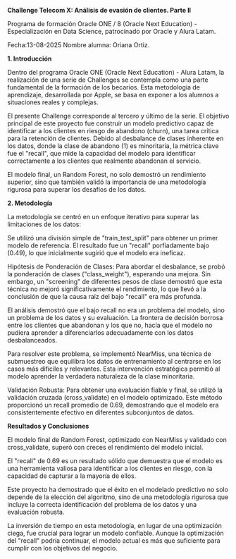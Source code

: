 **Challenge Telecom X: Análisis de evasión de clientes. Parte II**

Programa de formación Oracle ONE / 8 (Oracle Next Education) - Especialización en Data Science, patrocinado por Oracle y Alura Latam.

Fecha:13-08-2025
Nombre alumna: Oriana Ortiz.


**1. Introducción**

Dentro del programa Oracle ONE (Oracle Next Education) - Alura Latam, la realización de una serie de Challenges se contempla como una parte fundamental de la formación de los becarios. Esta metodología de aprendizaje, desarrollada por Apple, se basa en exponer a los alumnos a situaciones reales y complejas.

El presente Challenge corresponde al tercero y último de la serie. El objetivo principal de este proyecto fue construir un modelo predictivo capaz de identificar a los clientes en riesgo de abandono (churn), una tarea crítica para la retención de clientes. Debido al desbalance de clases inherente en los datos, donde la clase de abandono (1) es minoritaria, la métrica clave fue el "recall", que mide la capacidad del modelo para identificar correctamente a los clientes que realmente abandonan el servicio.

El modelo final, un Random Forest, no solo demostró un rendimiento superior, sino que también validó la importancia de una metodología rigurosa para superar los desafíos de los datos.

**2. Metodología**

La metodología se centró en un enfoque iterativo para superar las limitaciones de los datos:

Se utilizó una división simple de "train_test_split" para obtener un primer modelo de referencia. El resultado fue un "recall" porfiadamente bajo (0.49), lo que inicialmente sugirió que el modelo era ineficaz.

Hipótesis de Ponderación de Clases: Para abordar el desbalance, se probó la ponderación de clases ("class_weight"), esperando una mejora. Sin embargo, un "screening" de diferentes pesos de clase demostró que esta técnica no mejoró significativamente el rendimiento, lo que llevó a la conclusión de que la causa raíz del bajo "recall" era más profunda.

El análisis demostró que el bajo recall no era un problema del modelo, sino un problema de los datos y su evaluación. La frontera de decisión borrosa entre los clientes que abandonan y los que no, hacía que el modelo no pudiera aprender a diferenciarlos adecuadamente con los datos desbalanceados.

Para resolver este problema, se implementó NearMiss, una técnica de submuestreo que equilibra los datos de entrenamiento al centrarse en los casos más difíciles y relevantes. Esta intervención estratégica permitió al modelo aprender la verdadera naturaleza de la clase minoritaria.

Validación Robusta: Para obtener una evaluación fiable y final, se utilizó la validación cruzada (cross_validate) en el modelo optimizado. Este método proporcionó un recall promedio de 0.69, demostrando que el modelo era consistentemente efectivo en diferentes subconjuntos de datos.

**Resultados y Conclusiones**

El modelo final de Random Forest, optimizado con NearMiss y validado con cross_validate, superó con creces el rendimiento del modelo inicial. 

El "recall" de 0.69 es un resultado sólido que demuestra que el modelo es una herramienta valiosa para identificar a los clientes en riesgo, con la capacidad de capturar a la mayoría de ellos.

Este proyecto ha demostrado que el éxito en el modelado predictivo no solo depende de la elección del algoritmo, sino de una metodología rigurosa que incluye la correcta identificación del problema de los datos y una evaluación robusta. 

La inversión de tiempo en esta metodología, en lugar de una optimización ciega, fue crucial para lograr un modelo confiable. Aunque la optimización del "recall" podría continuar, el modelo actual es más que suficiente para cumplir con los objetivos del negocio.


